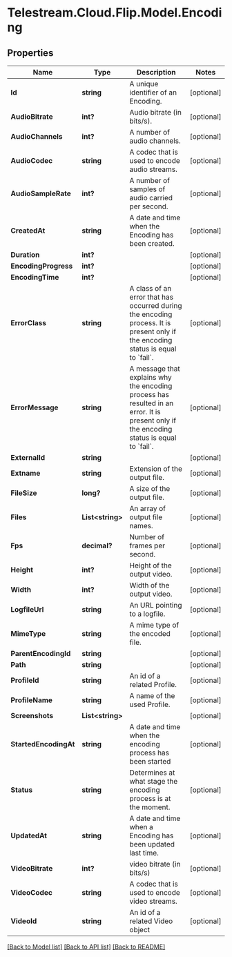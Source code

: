 # Telestream.Cloud.Flip.Model.Encoding
## Properties

Name | Type | Description | Notes
------------ | ------------- | ------------- | -------------
**Id** | **string** | A unique identifier of an Encoding. | [optional] 
**AudioBitrate** | **int?** | Audio bitrate (in bits/s). | [optional] 
**AudioChannels** | **int?** | A number of audio channels. | [optional] 
**AudioCodec** | **string** | A codec that is used to encode audio streams. | [optional] 
**AudioSampleRate** | **int?** | A number of samples of audio carried per second. | [optional] 
**CreatedAt** | **string** | A date and time when the Encoding has been created. | [optional] 
**Duration** | **int?** |  | [optional] 
**EncodingProgress** | **int?** |  | [optional] 
**EncodingTime** | **int?** |  | [optional] 
**ErrorClass** | **string** | A class of an error that has occurred during the encoding process. It is present only if the encoding status is equal to &#x60;fail&#x60;. | [optional] 
**ErrorMessage** | **string** | A message that explains why the encoding process has resulted in an error. It is present only if the encoding status is equal to &#x60;fail&#x60;. | [optional] 
**ExternalId** | **string** |  | [optional] 
**Extname** | **string** | Extension of the output file. | [optional] 
**FileSize** | **long?** | A size of the output file. | [optional] 
**Files** | **List&lt;string&gt;** | An array of output file names. | [optional] 
**Fps** | **decimal?** | Number of frames per second. | [optional] 
**Height** | **int?** | Height of the output video. | [optional] 
**Width** | **int?** | Width of the output video. | [optional] 
**LogfileUrl** | **string** | An URL pointing to a logfile. | [optional] 
**MimeType** | **string** | A mime type of the encoded file. | [optional] 
**ParentEncodingId** | **string** |  | [optional] 
**Path** | **string** |  | [optional] 
**ProfileId** | **string** | An id of a related Profile. | [optional] 
**ProfileName** | **string** | A name of the used Profile. | [optional] 
**Screenshots** | **List&lt;string&gt;** |  | [optional] 
**StartedEncodingAt** | **string** | A date and time when the encoding process has been started | [optional] 
**Status** | **string** | Determines at what stage the encoding process is at the moment. | [optional] 
**UpdatedAt** | **string** | A date and time when a Encoding has been updated last time. | [optional] 
**VideoBitrate** | **int?** | video bitrate (in bits/s) | [optional] 
**VideoCodec** | **string** | A codec that is used to encode video streams. | [optional] 
**VideoId** | **string** | An id of a related Video object | [optional] 

[[Back to Model list]](../README.md#documentation-for-models) [[Back to API list]](../README.md#documentation-for-api-endpoints) [[Back to README]](../README.md)

